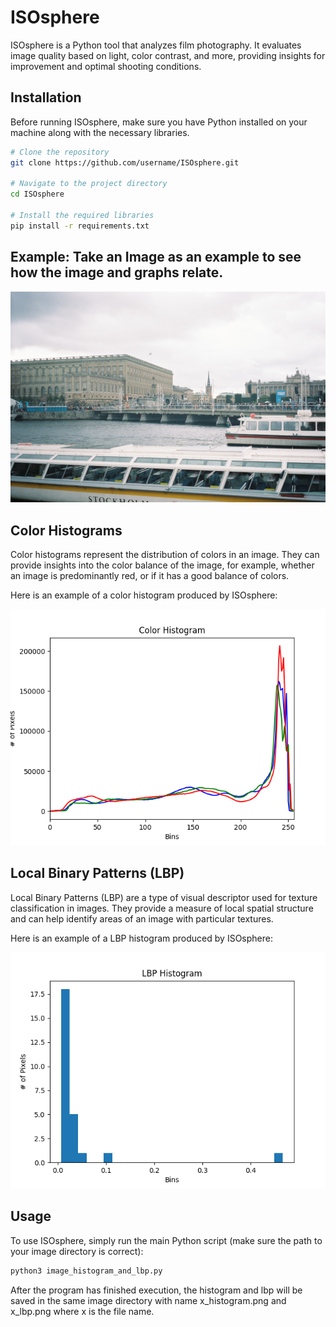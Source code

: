 # ISOsphere
ISOsphere is a Python tool that analyzes film photography. It evaluates image quality based on light, color contrast, and more, providing insights for improvement and optimal shooting conditions.

## Installation
Before running ISOsphere, make sure you have Python installed on your machine along with the necessary libraries.

```bash
# Clone the repository
git clone https://github.com/username/ISOsphere.git

# Navigate to the project directory
cd ISOsphere

# Install the required libraries
pip install -r requirements.txt
```

## Example: Take an Image as an example to see how the image and graphs relate. 

![Example Image](https://github.com/hdparmar/ISOsphere/blob/main/images/000042.JPG)

## Color Histograms
Color histograms represent the distribution of colors in an image. They can provide insights into the color balance of the image, for example, whether an image is predominantly red, or if it has a good balance of colors. 

Here is an example of a color histogram produced by ISOsphere:

![Color Histogram](https://github.com/hdparmar/ISOsphere/blob/main/images/000042_histogram.png)

## Local Binary Patterns (LBP)
Local Binary Patterns (LBP) are a type of visual descriptor used for texture classification in images. They provide a measure of local spatial structure and can help identify areas of an image with particular textures.

Here is an example of a LBP histogram produced by ISOsphere:

![LBP Histogram](https://github.com/hdparmar/ISOsphere/blob/main/images/000042_lbp.png)

## Usage
To use ISOsphere, simply run the main Python script (make sure the path to your image directory is correct):
```bash
python3 image_histogram_and_lbp.py
```

After the program has finished execution, the histogram and lbp will be saved in the same image directory with name x_histogram.png and x_lbp.png where x is the file name.